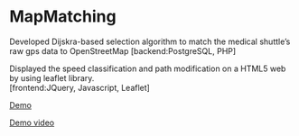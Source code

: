 # MapMatching
Developed Dijskra-based selection algorithm to match the 
medical shuttle’s raw gps data to OpenStreetMap [backend:PostgreSQL, PHP] 

Displayed the speed classification and path modification on a HTML5 web by using leaflet library.    
[frontend:JQuery, Javascript, Leaflet]

[Demo](http://www.plash.tw/~mikelin/antrack/vote_demo.html)

[Demo video](https://www.youtube.com/watch?v=0IUwwCE80qU&index=7&list=PLgxhSvoP-iTpuxlFy0f5Y49fCFSZp22TH)
